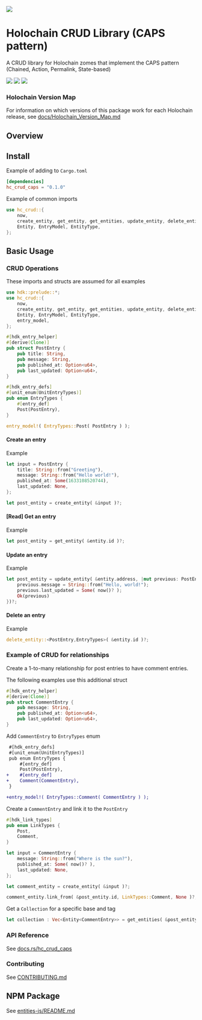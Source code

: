 [![](https://img.shields.io/crates/v/hc_crud_caps?style=flat-square)](https://crates.io/crates/hc_crud_caps)

# Holochain CRUD Library (CAPS pattern)
A CRUD library for Holochain zomes that implement the CAPS pattern (Chained, Action, Permalink,
State-based)


[![](https://img.shields.io/github/issues-raw/spartan-holochain-counsel/rust-hc-crud-caps?style=flat-square)](https://github.com/spartan-holochain-counsel/rust-hc-crud-caps/issues)
[![](https://img.shields.io/github/issues-closed-raw/spartan-holochain-counsel/rust-hc-crud-caps?style=flat-square)](https://github.com/spartan-holochain-counsel/rust-hc-crud-caps/issues?q=is%3Aissue+is%3Aclosed)
[![](https://img.shields.io/github/issues-pr-raw/spartan-holochain-counsel/rust-hc-crud-caps?style=flat-square)](https://github.com/spartan-holochain-counsel/rust-hc-crud-caps/pulls)


### Holochain Version Map
For information on which versions of this package work for each Holochain release, see
[docs/Holochain_Version_Map.md](docs/Holochain_Version_Map.md)


## Overview

## Install

Example of adding to `Cargo.toml`
```toml
[dependencies]
hc_crud_caps = "0.1.0"
```

Example of common imports
```rust
use hc_crud::{
    now,
    create_entity, get_entity, get_entities, update_entity, delete_entity,
    Entity, EntryModel, EntityType,
};
```


## Basic Usage

### CRUD Operations
These imports and structs are assumed for all examples
```rust
use hdk::prelude::*;
use hc_crud::{
    now,
    create_entity, get_entity, get_entities, update_entity, delete_entity,
    Entity, EntryModel, EntityType,
    entry_model,
};

#[hdk_entry_helper]
#[derive(Clone)]
pub struct PostEntry {
    pub title: String,
    pub message: String,
    pub published_at: Option<u64>,
    pub last_updated: Option<u64>,
}

#[hdk_entry_defs]
#[unit_enum(UnitEntryTypes)]
pub enum EntryTypes {
    #[entry_def]
    Post(PostEntry),
}

entry_model!( EntryTypes::Post(	PostEntry ) );
```

#### Create an entry

Example
```rust
let input = PostEntry {
    title: String::from("Greeting"),
    message: String::from("Hello world!"),
    published_at: Some(1633108520744),
    last_updated: None,
};

let post_entity = create_entity( &input )?;
```

#### [Read] Get an entry

Example
```rust
let post_entity = get_entity( &entity.id )?;
```

#### Update an entry

Example
```rust
let post_entity = update_entity( &entity.address, |mut previous: PostEntry, _| {
    previous.message = String::from("Hello, world!");
    previous.last_updated = Some( now()? );
    Ok(previous)
})?;
```

#### Delete an entry

Example
```rust
delete_entity::<PostEntry,EntryTypes>( &entity.id )?;
```


### Example of CRUD for relationships
Create a 1-to-many relationship for post entries to have comment entries.

The following examples use this additional struct
```rust
#[hdk_entry_helper]
#[derive(Clone)]
pub struct CommentEntry {
    pub message: String,
    pub published_at: Option<u64>,
    pub last_updated: Option<u64>,
}
```

Add `CommentEntry` to `EntryTypes` enum
```diff
 #[hdk_entry_defs]
 #[unit_enum(UnitEntryTypes)]
 pub enum EntryTypes {
     #[entry_def]
     Post(PostEntry),
+    #[entry_def]
+    Comment(CommentEntry),
 }

+entry_model!( EntryTypes::Comment( CommentEntry ) );
```

Create a `CommentEntry` and link it to the `PostEntry`
```rust
#[hdk_link_types]
pub enum LinkTypes {
    Post,
    Comment,
}

let input = CommentEntry {
    message: String::from("Where is the sun?"),
    published_at: Some( now()? ),
    last_updated: None,
};

let comment_entity = create_entity( &input )?;

comment_entity.link_from( &post_entity.id, LinkTypes::Comment, None )?;
```

Get a `Collection` for a specific base and tag
```rust
let collection : Vec<Entity<CommentEntry>> = get_entities( &post_entity.id, LinkTypes::Comment, None )?;
```


### API Reference

See [docs.rs/hc_crud_caps](https://docs.rs/hc_crud_caps/)

### Contributing

See [CONTRIBUTING.md](CONTRIBUTING.md)


## NPM Package

See [entities-js/README.md](entities-js/README.md)
